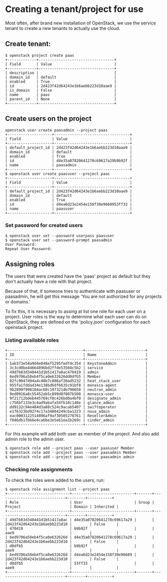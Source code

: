 # Creating a tenant/project for use

Most often, after brand new installation of OpenStack, we use the service tenant to create a new tenants to actually use the cloud.

## Create tenant:

~~~
$ openstack project create paas
+-------------+----------------------------------+
| Field       | Value                            |
+-------------+----------------------------------+
| description |                                  |
| domain_id   | default                          |
| enabled     | True                             |
| id          | 2d423f42d64243e1b6aebb223d10aae9 |
| is_domain   | False                            |
| name        | paas                             |
| parent_id   | None                             |
+-------------+----------------------------------+
~~~

## Create users on the project

~~~
openstack user create paasadmin --project paas
+--------------------+----------------------------------+
| Field              | Value                            |
+--------------------+----------------------------------+
| default_project_id | 2d423f42d64243e1b6aebb223d10aae9 |
| domain_id          | default                          |
| enabled            | True                             |
| id                 | d4e35a07820641278c69617a29b9b92f |
| name               | paasadmin                        |
+--------------------+----------------------------------+
$ openstack user create paasuser --project paas
+--------------------+----------------------------------+
| Field              | Value                            |
+--------------------+----------------------------------+
| default_project_id | 2d423f42d64243e1b6aebb223d10aae9 |
| domain_id          | default                          |
| enabled            | True                             |
| id                 | d4ea6d23e2454e158f30e9668953ff33 |
| name               | paasuser                         |
+--------------------+----------------------------------+
~~~

### Set password for created users

~~~
$ openstack user set --password userpass paasuser
$ openstack user set --password-prompt paasadmin
User Password:
Repeat User Password:
~~~

## Assigning roles

The users that were created have the 'paas' project as default but they don't actually have a role with that project.

Because of that, if someone tries to authenticate with paasuser or paasadmin, he will get this message 'You are not authorized for any projects or domains.'

To fix this, it is necessary to assing at list one role for each user on a project. User roles is the way to determine what each user can do on OpenStack, they are defined on the 'policy.json' configuration for each openstack project.


### Listing available roles

~~~
+----------------------------------+---------------------------+
| ID                               | Name                      |
+----------------------------------+---------------------------+
| 1ab373e54a9d4e048ef5295fedf4c354 | KeystoneAdmin             |
| 3c3cd0be44664896bd2ffde53504c5b2 | service                   |
| 49d7b83d348441d1b51417a8ac470419 | admin                     |
| 6ed9706a58eb4f5ca0e632626dd0dfb5 | Member                    |
| 82fc9047494a4c48b7c806af20ad5232 | heat_stack_user           |
| 955fa1fdda434e138bd6df6635c91bf8 | monasca-agent             |
| 9b2899f998184ac68c1973214b790658 | neutron_admin             |
| 9ed0916a8c55452ab5c899d8f807b508 | monasca-user              |
| 9f21712bdeb445769cf8c426bd0a4bf0 | designate_admin           |
| c756bf133e3c4ad9abafa54fb18c148e | glance_admin              |
| dd9132c94e484d3a88c524c9acab5407 | swiftoperator             |
| e1f6323bd9274c17a34804249cba1223 | nova_admin                |
| eac0003122514896af9af30505278761 | ResellerAdmin             |
| f046db1fb66e4ca6be3e5eb1ea1b269c | cinder_admin              |
+----------------------------------+---------------------------+
~~~

For this example will add both user as member of the project. And also add admin role to the admin user.

~~~
$ openstack role add --project paas --user paasuser Member
$ openstack role add --project paas --user paasadmin Member
$ openstack role add --project paas --user paasadmin admin
~~~

### Checking role assignments

To check the roles were added to the users, run:

~~~
$ openstack role assignment list --project paas
+----------------------------+----------------------------+-------+------------------------------+--------+-----------+
| Role                       | User                       | Group | Project                      | Domain | Inherited |
+----------------------------+----------------------------+-------+------------------------------+--------+-----------+
| 49d7b83d348441d1b51417a8ac | d4e35a07820641278c69617a29 |       | 2d423f42d64243e1b6aebb223d10 |        | False     |
| 470419                     | b9b92f                     |       | aae9                         |        |           |
| 6ed9706a58eb4f5ca0e632626d | d4e35a07820641278c69617a29 |       | 2d423f42d64243e1b6aebb223d10 |        | False     |
| d0dfb5                     | b9b92f                     |       | aae9                         |        |           |
| 6ed9706a58eb4f5ca0e632626d | d4ea6d23e2454e158f30e96689 |       | 2d423f42d64243e1b6aebb223d10 |        | False     |
| d0dfb5                     | 53ff33                     |       | aae9                         |        |           |
+----------------------------+----------------------------+-------+------------------------------+--------+-----------+
~~~


